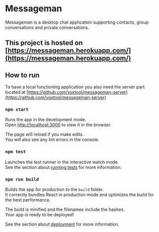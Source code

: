 # Messageman

Messageman is a desktop chat application supporting contacts, group conversations and private conversations.

## This project is hosted on [https://messageman.herokuapp.com/](https://messageman.herokuapp.com/)

## How to run

To have a local functioning application you also need the server part located at [https://github.com/voxtool/messageman-server](https://github.com/voxtool/messageman-server)

### `npm start`

Runs the app in the development mode.\
Open [http://localhost:3000](http://localhost:3000) to view it in the browser.

The page will reload if you make edits.\
You will also see any lint errors in the console.

### `npm test`

Launches the test runner in the interactive watch mode.\
See the section about [running tests](https://facebook.github.io/create-react-app/docs/running-tests) for more information.

### `npm run build`

Builds the app for production to the `build` folder.\
It correctly bundles React in production mode and optimizes the build for the best performance.

The build is minified and the filenames include the hashes.\
Your app is ready to be deployed!

See the section about [deployment](https://facebook.github.io/create-react-app/docs/deployment) for more information.
